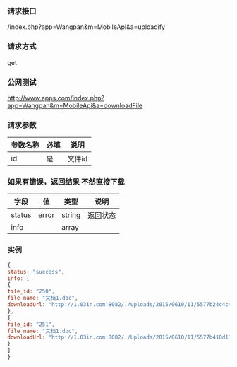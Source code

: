 ### **请求接口**
/index.php?app=Wangpan&m=MobileApi&a=uploadify

### **请求方式**
get

### **公网测试**
http://www.apps.com/index.php?app=Wangpan&m=MobileApi&a=downloadFile

### **请求参数**

| 参数名称   |必填 |     说明   |
|----------- |-----|------------|
| id        | 是  |   文件id   |

### **如果有错误，返回结果 不然直接下载**
|字段       |值             |类型    |说明        |
| --------- |--------       |--------|--------   |
|status     |error  |string  |返回状态    |
|info       |               |array  |    |

### 实例

``` javascript
{
status: "success",
info: [
{
file_id: "250",
file_name: "文档1.doc",
downloadUrl: "http://1.03in.com:8082/./Uploads/2015/0610/11/5577b24c4c45b.doc"
},
{
file_id: "251",
file_name: "文档1.doc",
downloadUrl: "http://1.03in.com:8082/./Uploads/2015/0610/11/5577b418d1146.doc"
}
]
}
